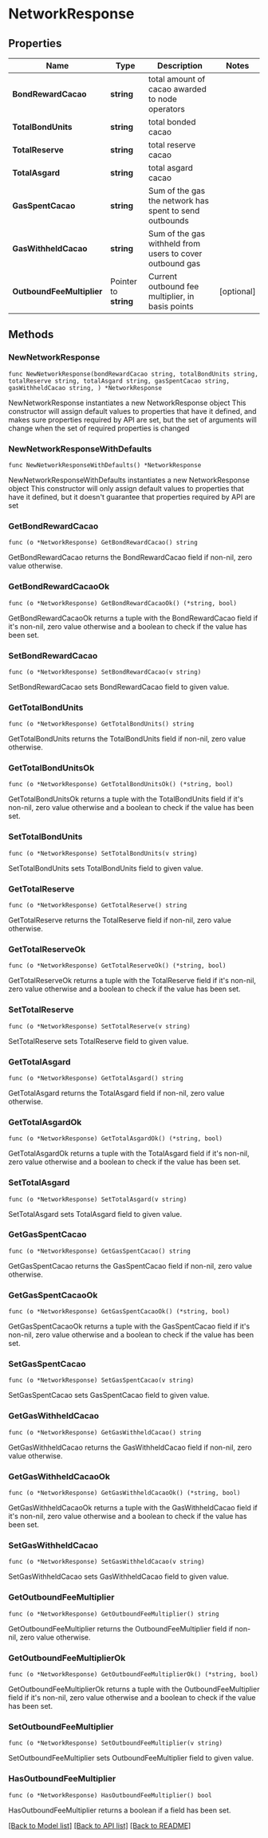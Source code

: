 # NetworkResponse

## Properties

Name | Type | Description | Notes
------------ | ------------- | ------------- | -------------
**BondRewardCacao** | **string** | total amount of cacao awarded to node operators | 
**TotalBondUnits** | **string** | total bonded cacao | 
**TotalReserve** | **string** | total reserve cacao | 
**TotalAsgard** | **string** | total asgard cacao | 
**GasSpentCacao** | **string** | Sum of the gas the network has spent to send outbounds | 
**GasWithheldCacao** | **string** | Sum of the gas withheld from users to cover outbound gas | 
**OutboundFeeMultiplier** | Pointer to **string** | Current outbound fee multiplier, in basis points | [optional] 

## Methods

### NewNetworkResponse

`func NewNetworkResponse(bondRewardCacao string, totalBondUnits string, totalReserve string, totalAsgard string, gasSpentCacao string, gasWithheldCacao string, ) *NetworkResponse`

NewNetworkResponse instantiates a new NetworkResponse object
This constructor will assign default values to properties that have it defined,
and makes sure properties required by API are set, but the set of arguments
will change when the set of required properties is changed

### NewNetworkResponseWithDefaults

`func NewNetworkResponseWithDefaults() *NetworkResponse`

NewNetworkResponseWithDefaults instantiates a new NetworkResponse object
This constructor will only assign default values to properties that have it defined,
but it doesn't guarantee that properties required by API are set

### GetBondRewardCacao

`func (o *NetworkResponse) GetBondRewardCacao() string`

GetBondRewardCacao returns the BondRewardCacao field if non-nil, zero value otherwise.

### GetBondRewardCacaoOk

`func (o *NetworkResponse) GetBondRewardCacaoOk() (*string, bool)`

GetBondRewardCacaoOk returns a tuple with the BondRewardCacao field if it's non-nil, zero value otherwise
and a boolean to check if the value has been set.

### SetBondRewardCacao

`func (o *NetworkResponse) SetBondRewardCacao(v string)`

SetBondRewardCacao sets BondRewardCacao field to given value.


### GetTotalBondUnits

`func (o *NetworkResponse) GetTotalBondUnits() string`

GetTotalBondUnits returns the TotalBondUnits field if non-nil, zero value otherwise.

### GetTotalBondUnitsOk

`func (o *NetworkResponse) GetTotalBondUnitsOk() (*string, bool)`

GetTotalBondUnitsOk returns a tuple with the TotalBondUnits field if it's non-nil, zero value otherwise
and a boolean to check if the value has been set.

### SetTotalBondUnits

`func (o *NetworkResponse) SetTotalBondUnits(v string)`

SetTotalBondUnits sets TotalBondUnits field to given value.


### GetTotalReserve

`func (o *NetworkResponse) GetTotalReserve() string`

GetTotalReserve returns the TotalReserve field if non-nil, zero value otherwise.

### GetTotalReserveOk

`func (o *NetworkResponse) GetTotalReserveOk() (*string, bool)`

GetTotalReserveOk returns a tuple with the TotalReserve field if it's non-nil, zero value otherwise
and a boolean to check if the value has been set.

### SetTotalReserve

`func (o *NetworkResponse) SetTotalReserve(v string)`

SetTotalReserve sets TotalReserve field to given value.


### GetTotalAsgard

`func (o *NetworkResponse) GetTotalAsgard() string`

GetTotalAsgard returns the TotalAsgard field if non-nil, zero value otherwise.

### GetTotalAsgardOk

`func (o *NetworkResponse) GetTotalAsgardOk() (*string, bool)`

GetTotalAsgardOk returns a tuple with the TotalAsgard field if it's non-nil, zero value otherwise
and a boolean to check if the value has been set.

### SetTotalAsgard

`func (o *NetworkResponse) SetTotalAsgard(v string)`

SetTotalAsgard sets TotalAsgard field to given value.


### GetGasSpentCacao

`func (o *NetworkResponse) GetGasSpentCacao() string`

GetGasSpentCacao returns the GasSpentCacao field if non-nil, zero value otherwise.

### GetGasSpentCacaoOk

`func (o *NetworkResponse) GetGasSpentCacaoOk() (*string, bool)`

GetGasSpentCacaoOk returns a tuple with the GasSpentCacao field if it's non-nil, zero value otherwise
and a boolean to check if the value has been set.

### SetGasSpentCacao

`func (o *NetworkResponse) SetGasSpentCacao(v string)`

SetGasSpentCacao sets GasSpentCacao field to given value.


### GetGasWithheldCacao

`func (o *NetworkResponse) GetGasWithheldCacao() string`

GetGasWithheldCacao returns the GasWithheldCacao field if non-nil, zero value otherwise.

### GetGasWithheldCacaoOk

`func (o *NetworkResponse) GetGasWithheldCacaoOk() (*string, bool)`

GetGasWithheldCacaoOk returns a tuple with the GasWithheldCacao field if it's non-nil, zero value otherwise
and a boolean to check if the value has been set.

### SetGasWithheldCacao

`func (o *NetworkResponse) SetGasWithheldCacao(v string)`

SetGasWithheldCacao sets GasWithheldCacao field to given value.


### GetOutboundFeeMultiplier

`func (o *NetworkResponse) GetOutboundFeeMultiplier() string`

GetOutboundFeeMultiplier returns the OutboundFeeMultiplier field if non-nil, zero value otherwise.

### GetOutboundFeeMultiplierOk

`func (o *NetworkResponse) GetOutboundFeeMultiplierOk() (*string, bool)`

GetOutboundFeeMultiplierOk returns a tuple with the OutboundFeeMultiplier field if it's non-nil, zero value otherwise
and a boolean to check if the value has been set.

### SetOutboundFeeMultiplier

`func (o *NetworkResponse) SetOutboundFeeMultiplier(v string)`

SetOutboundFeeMultiplier sets OutboundFeeMultiplier field to given value.

### HasOutboundFeeMultiplier

`func (o *NetworkResponse) HasOutboundFeeMultiplier() bool`

HasOutboundFeeMultiplier returns a boolean if a field has been set.


[[Back to Model list]](../README.md#documentation-for-models) [[Back to API list]](../README.md#documentation-for-api-endpoints) [[Back to README]](../README.md)


